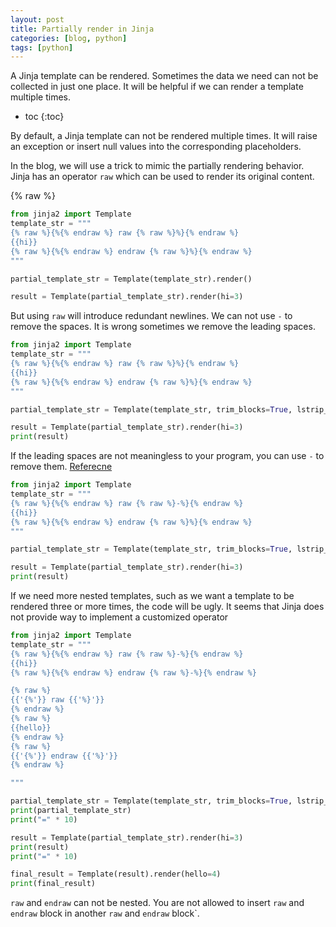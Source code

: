 ```yaml
---
layout: post
title: Partially render in Jinja
categories: [blog, python]
tags: [python]
---
```



A Jinja template can be rendered. Sometimes the data we need can not be collected in
just one place. It will be helpful if we can render a template multiple times.

+ toc
{:toc}

By default, a Jinja template can not be rendered multiple times. It will raise an
exception or insert null values into the corresponding placeholders.

In the blog, we will use a trick to mimic the partially rendering behavior. Jinja has an
operator `raw` which can be used to render its original content.

{% raw %}

```python
from jinja2 import Template
template_str = """
{% raw %}{%{% endraw %} raw {% raw %}%}{% endraw %}
{{hi}}
{% raw %}{%{% endraw %} endraw {% raw %}%}{% endraw %}
"""

partial_template_str = Template(template_str).render()

result = Template(partial_template_str).render(hi=3)

```

But using `raw` will introduce redundant newlines. We can not use `-` to remove the spaces.
It is wrong sometimes we remove the leading spaces.

```python
from jinja2 import Template
template_str = """
{% raw %}{%{% endraw %} raw {% raw %}%}{% endraw %}
{{hi}}
{% raw %}{%{% endraw %} endraw {% raw %}%}{% endraw %}
"""

partial_template_str = Template(template_str, trim_blocks=True, lstrip_blocks=True).render()

result = Template(partial_template_str).render(hi=3)
print(result)

```

If the leading spaces are not meaningless to your program, you can use `-`
to remove them. [Referecne](https://jinja.palletsprojects.com/en/3.1.x/templates/#escaping)

```python
from jinja2 import Template
template_str = """
{% raw %}{%{% endraw %} raw {% raw %}-%}{% endraw %}
{{hi}}
{% raw %}{%{% endraw %} endraw {% raw %}%}{% endraw %}
"""

partial_template_str = Template(template_str, trim_blocks=True, lstrip_blocks=True).render()

result = Template(partial_template_str).render(hi=3)
print(result)

```

If we need more nested templates, such as we want a template to be rendered three
or more times, the code will be ugly. It seems that Jinja does not provide way to
implement a customized operator


```python
from jinja2 import Template
template_str = """
{% raw %}{%{% endraw %} raw {% raw %}-%}{% endraw %}
{{hi}}
{% raw %}{%{% endraw %} endraw {% raw %}-%}{% endraw %}

{% raw %}
{{'{%'}} raw {{'%}'}}
{% endraw %}
{% raw %}
{{hello}}
{% endraw %}
{% raw %}
{{'{%'}} endraw {{'%}'}}
{% endraw %}

"""

partial_template_str = Template(template_str, trim_blocks=True, lstrip_blocks=True).render()
print(partial_template_str)
print("=" * 10)

result = Template(partial_template_str).render(hi=3)
print(result)
print("=" * 10)

final_result = Template(result).render(hello=4)
print(final_result)
```

`raw` and `endraw` can not be nested. You are not allowed to insert `raw` and
`endraw` block in another `raw` and `endraw` block`.
